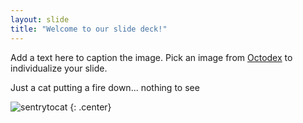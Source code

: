 ```yaml
---
layout: slide
title: "Welcome to our slide deck!"
---
```


Add a text here to caption the image. Pick an image from [Octodex](https://octodex.github.com) to individualize your slide.

Just a cat putting a fire down... nothing to see

![sentrytocat](https://octodex.github.com/sentrytocat/)
{: .center}
